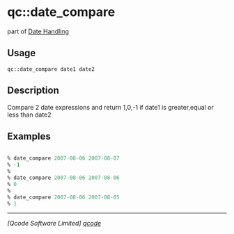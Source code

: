 qc::date_compare
================

part of [Date Handling](../qc/wiki/DateHandling)

Usage
-----
`qc::date_compare date1 date2`

Description
-----------
Compare 2 date expressions and return 1,0,-1 if date1 is greater,equal or less than date2

Examples
--------
```tcl

% date_compare 2007-08-06 2007-08-07
% -1
%
% date_compare 2007-08-06 2007-08-06
% 0
%
% date_compare 2007-08-06 2007-08-05
% 1

```

----------------------------------
*[Qcode Software Limited] [qcode]*

[qcode]: http://www.qcode.co.uk "Qcode Software"